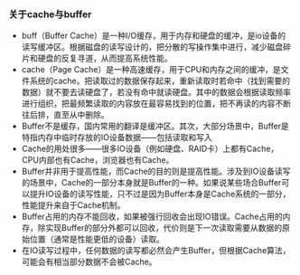 ### 关于cache与buffer

* buff（Buffer Cache）是一种I/O缓存，用于内存和硬盘的缓冲，是io设备的读写缓冲区。根据磁盘的读写设计的，把分散的写操作集中进行，减少磁盘碎片和硬盘的反复寻道，从而提高系统性能。
* cache（Page Cache）是一种高速缓存，用于CPU和内存之间的缓冲，是文件系统的cache。把读取过的数据保存起来，重新读取时若命中（找到需要的数据）就不要去读硬盘了，若没有命中就读硬盘。其中的数据会根据读取频率进行组织，把最频繁读取的内容放在最容易找到的位置，把不再读的内容不断往后排，直至从中删除。
* Buffer不是缓存，国内常用的翻译是缓冲区。其次，大部分场景中，Buffer是特指内存中临时存放的IO设备数据——包括读取和写入
* Cache的用处很多——很多IO设备（例如硬盘、RAID卡）上都有Cache，CPU内部也有Cache，浏览器也有Cache。
* Buffer并非用于提高性能，而Cache的目的则是提高性能。涉及到IO设备读写的场景中，Cache的一部分本身就是Buffer的一种。如果说某些场合Buffer可以提升IO设备的读写性能，只不过是因为Buffer本身是Cache系统的一部分，性能提升来自于Cache机制。
* Buffer占用的内存不能回收，如果被强行回收会出现IO错误。Cache占用的内存，除实现Buffer的部分外都可以回收，代价则是下一次读取需要从数据的原始位置（通常是性能更低的设备）读取。
* 在IO读写过程中，任何数据的读写都必然会产生Buffer，但根据Cache算法，可能会有相当部分数据不会被Cache。

